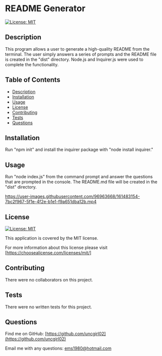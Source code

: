
  
  # README Generator
    
  [![License: MIT](https://img.shields.io/badge/License-MIT-yellow.svg)](https://opensource.org/licenses/MIT)
 
  ## Description
 
  This program allows a user to generate a high-quality README from the terminal.  The user simply answers a series of prompts and the README file is created in the "dist" directory. Node.js and Inquirer.js were used to complete the functionality.
 
  ## Table of Contents
  
  - [Description](#description)
  - [Installation](#installation)
  - [Usage](#usage)
  - [License](#license)
  - [Contributing](#contributing)
  - [Tests](#tests)
  - [Questions](#questions)

  ## Installation
  
  Run "npm init" and install the inquirer package with "node install inquirer."
  
  ## Usage

  Run "node index.js" from the command prompt and answer the questions that are prompted in the console.  The README.md file will be created in the "dist" directory.

https://user-images.githubusercontent.com/96963668/161483154-7bc2f967-5f1e-4f2e-b1e1-f9a651dba12b.mp4



  ## License
  
  [![License: MIT](https://img.shields.io/badge/License-MIT-yellow.svg)](https://opensource.org/licenses/MIT)

  This application is covered by the MIT license. 

  For more information about this license please visit [https://choosealicense.com/licenses/mit/]

  ## Contributing
  
  There were no collaborators on this project.
  
  ## Tests
  
  There were no written tests for this project.
  
  ## Questions
 
  Find me on GitHub: [https://github.com/uncgirl02](https://github.com/uncgirl02)
  
  Email me with any questions: ems1980@hotmail.com
      
